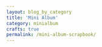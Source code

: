 ```yaml
---
layout: blog_by_category
title: 'Mini Album'
category: minialbum
crafts: true
permalink: /mini-album-scrapbook/
---
```

